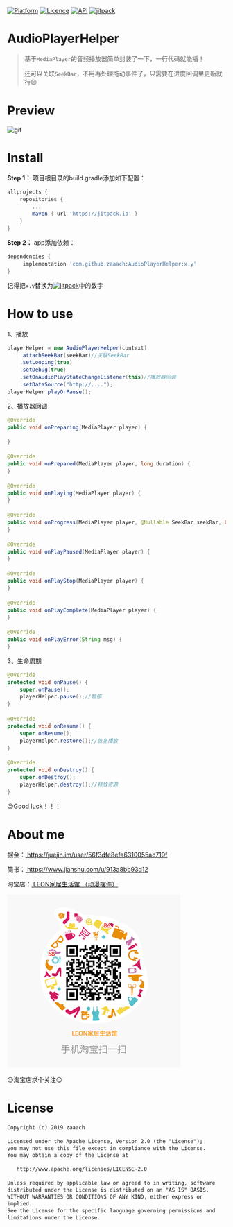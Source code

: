 [![Platform](https://img.shields.io/badge/platform-android-green.svg)](https://developer.android.google.cn) [![Licence](https://img.shields.io/badge/Licence-Apache2-blue.svg)](http://www.apache.org/licenses/LICENSE-2.0) [![API](https://img.shields.io/badge/API-19%2B-brightgreen.svg?style=flat)](https://android-arsenal.com/api?level=19) [![jitpack](https://jitpack.io/v/zaaach/AudioPlayerHelper.svg)](https://jitpack.io/#zaaach/AudioPlayerHelper)

# AudioPlayerHelper

> 基于`MediaPlayer`的音频播放器简单封装了一下，一行代码就能播！
>
> 还可以关联`SeekBar`，不用再处理拖动事件了，只需要在进度回调里更新就行:smile:

# Preview
![gif]()

# Install

**Step 1：** 项目根目录的build.gradle添加如下配置：

```groovy
allprojects {
	repositories {
		...
		maven { url 'https://jitpack.io' }
	}
}
```

**Step 2：** app添加依赖：

```groovy
dependencies {
	 implementation 'com.github.zaaach:AudioPlayerHelper:x.y'
}
```

记得把`x.y`替换为[![jitpack](https://jitpack.io/v/zaaach/AudioPlayerHelper.svg)](https://jitpack.io/#zaaach/AudioPlayerHelper)中的数字

# How to use

1、播放

```java
playerHelper = new AudioPlayerHelper(context)
	.attachSeekBar(seekBar)//关联SeekBar
    .setLooping(true)
    .setDebug(true)
	.setOnAudioPlayStateChangeListener(this)//播放器回调
    .setDataSource("http://....");
playerHelper.playOrPause();
```

2、播放器回调

```java
@Override
public void onPreparing(MediaPlayer player) {
    
}

@Override
public void onPrepared(MediaPlayer player, long duration) {
}

@Override
public void onPlaying(MediaPlayer player) {
}

@Override
public void onProgress(MediaPlayer player, @Nullable SeekBar seekBar, boolean isDragging, long position, long duration) {
}

@Override
public void onPlayPaused(MediaPlayer player) {
}

@Override
public void onPlayStop(MediaPlayer player) {
}

@Override
public void onPlayComplete(MediaPlayer player) {
}

@Override
public void onPlayError(String msg) {
}
```

3、生命周期

```java
@Override
protected void onPause() {
    super.onPause();
    playerHelper.pause();//暂停
}

@Override
protected void onResume() {
    super.onResume();
    playerHelper.restore();//恢复播放
}

@Override
protected void onDestroy() {
    super.onDestroy();
    playerHelper.destroy();//释放资源
}
```

:wink:Good luck！！！

# About me

掘金：[ https://juejin.im/user/56f3dfe8efa6310055ac719f ](https://juejin.im/user/56f3dfe8efa6310055ac719f)

简书：[ https://www.jianshu.com/u/913a8bb93d12 ](https://www.jianshu.com/u/913a8bb93d12)

淘宝店：[ LEON家居生活馆 （动漫摆件）]( https://shop238932691.taobao.com)

![LEON](https://raw.githubusercontent.com/zaaach/imgbed/master/arts/leon_shop_qrcode.png)

:wink:淘宝店求个关注:wink:

# License

```
Copyright (c) 2019 zaaach

Licensed under the Apache License, Version 2.0 (the "License");
you may not use this file except in compliance with the License.
You may obtain a copy of the License at

   http://www.apache.org/licenses/LICENSE-2.0

Unless required by applicable law or agreed to in writing, software
distributed under the License is distributed on an "AS IS" BASIS,
WITHOUT WARRANTIES OR CONDITIONS OF ANY KIND, either express or implied.
See the License for the specific language governing permissions and
limitations under the License.
```